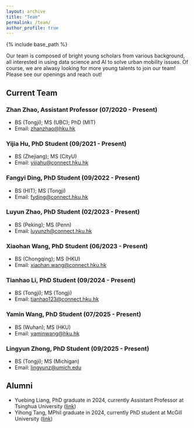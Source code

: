 ```yaml
---
layout: archive
title: "Team"
permalink: /team/
author_profile: true
---
```


{% include base_path %}

Our team is composed of bright young scholars from various background, all interested in using data science and AI to solve urban mobility issues. Of course, we are alwasy looking for more young talents to join our team! Please see our openings and reach out!

## Current Team

### Zhan Zhao, Assistant Professor (07/2020 - Present)
* BS (Tongji); MS (UBC); PhD (MIT)
* Email: zhanzhao@hku.hk

### Yijia Hu, PhD Student (09/2021 - Present)
* BS (Zhejiang); MS (CityU)
* Email: yijiahu@connect.hku.hk

### Fangyi Ding, PhD Student (09/2022 - Present)
* BS (HIT); MS (Tongji)
* Email: fyding@connect.hku.hk

### Luyun Zhao, PhD Student (02/2023 - Present)
* BS (Peking); MS (Penn)
* Email: luyunzh@connect.hku.hk

### Xiaohan Wang, PhD Student (06/2023 - Present)
* BS (Chongqing); MS (HKU)
* Email: xiaohan.wang@connect.hku.hk

### Tianhao Li, PhD Student (09/2024 - Present)
* BS (Tongji); MS (Tongji)
* Email: tianhao123@connect.hku.hk

### Yamin Wang, PhD Student (07/2025 - Present)
* BS (Wuhan); MS (HKU)
* Email: yaminwang@hku.hk

### Lingyun Zhong, PhD Student (09/2025 - Present)
* BS (Tongji); MS (Michigan)
* Email: lingyunz@umich.edu


## Alumni
* Yuebing Liang, PhD graduate in 2024, currently Assistant Professor at Tsinghua University ([link](https://yuebingliang.github.io/))
* Yihong Tang, MPhil graduate in 2024, currently PhD student at McGill University ([link](https://yihongt.github.io/))
